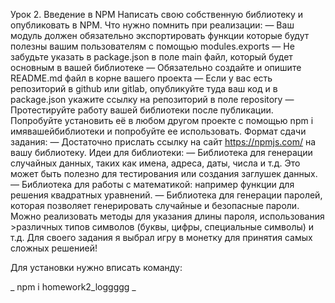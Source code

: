 Урок 2. Введение в NPM Написать свою собственную библиотеку и опубликовать в NPM.
Что нужно помнить при реализации:
— Ваш модуль должен обязательно экспортировать функции которые будут полезны вашим пользователям с помощью modules.exports — Не забудьте указать в package.json в поле main файл, который будет основным в вашей библиотеке — Обязательно создайте и опишите README.md файл в корне вашего проекта — Если у вас есть репозиторий в github или gitlab, опубликуйте туда ваш код и в package.json укажите ссылку на репозиторий в поле repository — Протестируйте работу вашей библиотеки после публикации. Попробуйте установить её в любом другом проекте с помощью npm i имявашейбиблиотеки и попробуйте ее использовать.
Формат сдачи задания: — Достаточно прислать ссылку на сайт https://npmjs.com/ на вашу библиотеку.
Идеи для библиотеки:
— Библиотека для генерации случайных данных, таких как имена, адреса, даты, числа и т.д. Это может быть полезно для тестирования или создания заглушек данных. — Библиотека для работы с математикой: например функции для решения квадратных уравнений. — Библиотека для генерации паролей, которая позволяет генерировать случайные и безопасные пароли. Можно реализовать методы для указания длины пароля, использования >различных типов символов (буквы, цифры, специальные символы) и т.д.
Для своего задания я выбрал игру в монетку для принятия самых сложных решенией!

Для установки нужно вписать команду:

_ npm i homework2_loggggg _